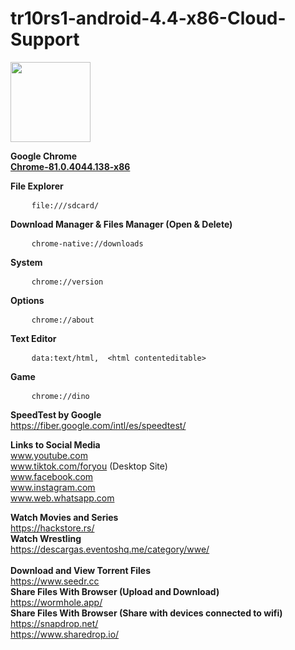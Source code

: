 # tr10rs1-android-4.4-x86-Cloud-Support

<img src="https://github.com/jesusgarcia149/tr10rs1-android-4.4-x86-support/blob/browser/Screenshot_2023-07-14-19-06-30.png" height="128px"><br>

<b>Google Chrome</b></br>
<a href="https://apkgold.es/download?file_id=1753878/chrome">
 <b>Chrome-81.0.4044.138-x86</b>
</a>

<b>File Explorer</b> <br>
<pre>
    <code>file:///sdcard/</code>
</pre>

<b>Download Manager & Files Manager (Open & Delete)</b> <br>
<pre>
    <code>chrome-native://downloads</code>
</pre>

<b>System</b> <br>
<pre>
    <code>chrome://version</code>
</pre>

<b>Options</b> <br>
<pre>
    <code>chrome://about</code>
</pre>

<b>Text Editor</b> <br>
<pre>
    <code>data:text/html,  &lt;html contenteditable&gt;</code>
</pre>

<b>Game</b> <br>
<pre>
    <code>chrome://dino</code>
</pre>

<b>SpeedTest by Google</b> <br>
https://fiber.google.com/intl/es/speedtest/

<b> Links to Social Media  </b>  <br>
www.youtube.com <br>
www.tiktok.com/foryou (Desktop Site) <br>
www.facebook.com <br>
www.instagram.com <br>
www.web.whatsapp.com <br>

<b>Watch Movies and Series</b> <br>
https://hackstore.rs/ <br>
<b>Watch Wrestling</b> <br>
https://descargas.eventoshq.me/category/wwe/ <br>
<br>
<b> Download and View Torrent Files </b> <br>
https://www.seedr.cc <br>
<b> Share Files With Browser (Upload and Download) </b> <br>
https://wormhole.app/ <br>
<b> Share Files With Browser (Share with devices connected to wifi) </b> <br>
https://snapdrop.net/ <br>
https://www.sharedrop.io/ <br>
